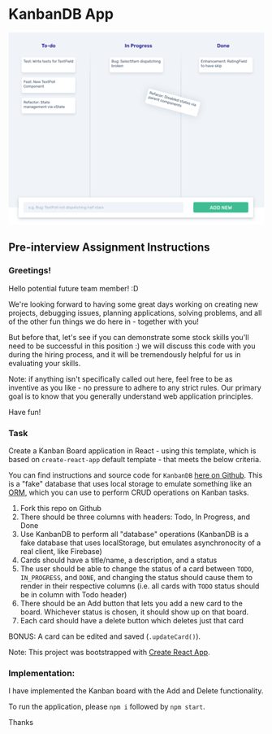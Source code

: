 # KanbanDB App

![Kanban Mockup](public/kanban-example@2x.png)

## Pre-interview Assignment Instructions

### Greetings!

Hello potential future team member! :D

We're looking forward to having some great days working on creating new projects, debugging issues, planning applications, solving problems, and all of the other fun things we do here in - together with you!

But before that, let's see if you can demonstrate some stock skills you'll need to be successful in this position :) we will discuss this code with you during the hiring process, and it will be tremendously helpful for us in evaluating your skills.

Note: if anything isn't specifically called out here, feel free to be as inventive as you like - no pressure to adhere to any strict rules. Our primary goal is to know that you generally understand web application principles.

Have fun!


### Task

Create a Kanban Board application in React - using this template, which is based on `create-react-app` default template - that meets the below criteria.

You can find instructions and source code for `KanbanDB` [here on Github](https://github.com/netpoetica/KanbanDB#kanbandb). This is a "fake" database that uses local storage to emulate something like an [ORM](https://en.wikipedia.org/wiki/Object-relational_mapping), which you can use to perform CRUD operations on Kanban tasks.

1. Fork this repo on Github
1. There should be three columns with headers: Todo, In Progress, and Done
1. Use KanbanDB to perform all "database" operations (KanbanDB is a fake database that uses localStorage, but emulates asynchronocity of a real client, like Firebase)
1. Cards should have a title/name, a description, and a status
1. The user should be able to change the status of a card between `TODO`, `IN_PROGRESS`, and `DONE`, and changing the status should cause them to render in their respective columns (i.e. all cards with `TODO` status should be in column with Todo header)
1. There should be an Add button that lets you add a new card to the board. Whichever status is chosen, it should show up on that board.
1. Each card should have a delete button which deletes just that card

BONUS: A card can be edited and saved (`.updateCard()`).

Note: This project was bootstrapped with [Create React App](https://github.com/facebook/create-react-app).


### Implementation:

I have implemented the Kanban board with the Add and Delete functionality.

To run the application, please `npm i` followed by `npm start`. 

Thanks